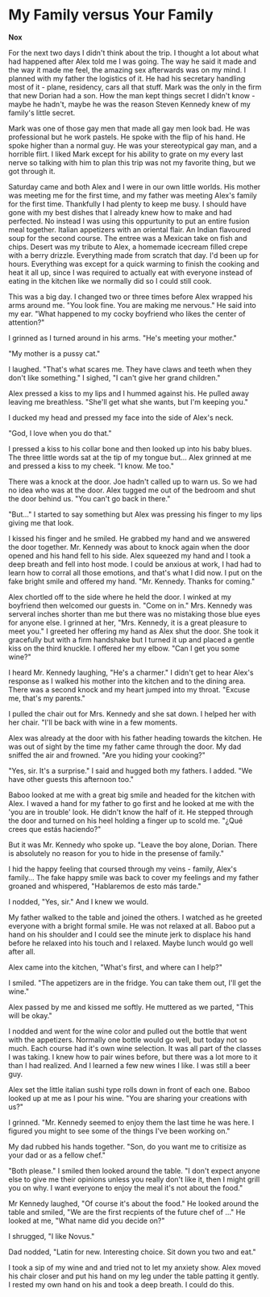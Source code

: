 # My Family versus Your Family

**Nox**

For the next two days I didn't think about the trip.  I thought a lot about what had happened after Alex told me I was going.  The way he said it made and the way it made me feel, the amazing sex afterwards was on my mind.  I planned with my father the logistics of it.  He had his secretary handling most of it - plane, residency, cars all that stuff.  Mark was the only in the firm that new Dorian had a son.  How the man kept things secret I didn't know - maybe he hadn't, maybe he was the reason Steven Kennedy knew of my family's little secret.

Mark was one of those gay men that made all gay men look bad.  He was professional but he work pastels.  He spoke with the flip of his hand.  He spoke higher than a normal guy.  He was your stereotypical gay man, and a horrible flirt.  I liked Mark except for his ability to grate on my every last nerve so talking with him to plan this trip was not my favorite thing, but we got through it.

Saturday came and both Alex and I were in our own little worlds.  His mother was meeting me for the first time, and my father was meeting Alex's family for the first time.  Thankfully I had plenty to keep me busy.  I should have gone with my best dishes that I already knew how to make and had perfected.  No instead I was using this oppurtunity to put an entire fusion meal together.  Italian appetizers with an oriental flair. An Indian flavoured soup for the second course.  The entree was a Mexican take on fish and chips.  Desert was my tribute to Alex, a homemade icecream filled crepe with a berry drizzle.  Everything made from scratch that day.  I'd been up for hours.  Everything was except for a quick warming to finish the cooking and heat it all up, since I was required to actually eat with everyone instead of eating in the kitchen like we normally did so I could still cook.

This was a big day.  I changed two or three times before Alex wrapped his arms around me.  "You look fine.  You are making me nervous."  He said into my ear.  "What happened to my cocky boyfriend who likes the center of attention?"

I grinned as I turned around in his arms.  "He's meeting your mother."

"My mother is a pussy cat."

I laughed.  "That's what scares me.  They have claws and teeth when they don't like something."  I sighed, "I can't give her grand children."

Alex pressed a kiss to my lips and I hummed against his.  He pulled away leaving me breathless.  "She'll get what she wants, but I'm keeping you."

I ducked my head and pressed my face into the side of Alex's neck.

"God, I love when you do that."

I pressed a kiss to his collar bone and then looked up into his baby blues.  The three little words sat at the tip of my tongue but... Alex grinned at me and pressed a kiss to my cheek.  "I know.  Me too."

There was a knock at the door.  Joe hadn't called up to warn us.  So we had no idea who was at the door.  Alex tugged me out of the bedroom and shut the door behind us.  "You can't go back in there."

"But..."  I started to say something but Alex was pressing his finger to my lips giving me that look.

I kissed his finger and he smiled.  He grabbed my hand and we answered the door together.  Mr. Kennedy was about to knock again when the door opened and his hand fell to his side.  Alex squeezed my hand and I took a deep breath and fell into host mode.  I could be anxious at work, I had had to learn how to corral all those emotions, and that's what I did now.  I put on the fake bright smile and offered my hand.  "Mr. Kennedy.  Thanks for coming."

Alex chortled off to the side where he held the door.  I winked at my boyfriend then welcomed our guests in.  "Come on in."  Mrs. Kennedy was serveral inches shorter than me but there was no mistaking those blue eyes for anyone else.  I grinned at her, "Mrs. Kennedy, it is a great pleasure to meet you."  I greeted her offering my hand as Alex shut the door.  She took it gracefully but with a firm handshake but I turned it up and placed a gentle kiss on the third knuckle.  I offered her my elbow.  "Can I get you some wine?"

I heard Mr. Kennedy laughing, "He's a charmer."  I didn't get to hear Alex's response as I walked his mother into the kitchen and to the dining area.  There was a second knock and my heart jumped into my throat.  "Excuse me, that's my parents."

I pulled the chair out for Mrs. Kennedy and she sat down.  I helped her with her chair.  "I'll be back with wine in a few moments.

Alex was already at the door with his father heading towards the kitchen.  He was out of sight by the time my father came through the door.  My dad sniffed the air and frowned.  "Are you hiding your cooking?"

"Yes, sir.  It's a surprise."  I said and hugged both my fathers.  I added.  "We have other guests this afternoon too."

Baboo looked at me with a great big smile and headed for the kitchen with Alex.  I waved a hand for my father to go first and he looked at me with the 'you are in trouble' look.  He didn't know the half of it.  He stepped through the door and turned on his heel holding a finger up to scold me.  "¿Qué crees que estás haciendo?"

But it was Mr. Kennedy who spoke up.  "Leave the boy alone, Dorian.  There is absolutely no reason for you to hide in the presense of family."

I hid the happy feeling that coursed through my veins - family, Alex's family... The fake happy smile was back to cover my feelings and my father groaned and whispered, "Hablaremos de esto más tarde."

I nodded, "Yes, sir."  And I knew we would.

My father walked to the table and joined the others.  I watched as he greeted everyone with a bright formal smile.  He was not relaxed at all.  Baboo put a hand on his shoulder and I could see the minute jerk to displace his hand before he relaxed into his touch and I relaxed.  Maybe lunch would go well after all.

Alex came into the kitchen, "What's first, and where can I help?"

I smiled.  "The appetizers are in the fridge.  You can take them out, I'll get the wine."

Alex passed by me and kissed me softly.  He muttered as we parted, "This will be okay."

I nodded and went for the wine color and pulled out the bottle that went with the appetizers.  Normally one bottle would go well, but today not so much.  Each course had it's own wine selection. It was all part of the classes I was taking.  I knew how to pair wines before, but there was a lot more to it than I had realized.  And I learned a few new wines I like.  I was still a beer guy.

Alex set the little italian sushi type rolls down in front of each one.  Baboo looked up at me as I pour his wine.  "You are sharing your creations with us?"

I grinned.  "Mr. Kennedy seemed to enjoy them the last time he was here.  I figured you might to see some of the things I've been working on."

My dad rubbed his hands together.  "Son, do you want me to critisize as your dad or as a fellow chef."

"Both please."  I smiled then looked around the table.  "I don't expect anyone else to give me their opinions unless you really don't like it, then I might grill you on why.  I want everyone to enjoy the meal it's not about the food."

Mr Kennedy laughed, "Of course it's about the food." He looked around the table and smiled, "We are the first recpients of the future chef of ..."  He looked at me, "What name did you decide on?"

I shrugged, "I like Novus."

Dad nodded, "Latin for new.  Interesting choice.  Sit down you two and eat."

I took a sip of my wine and and tried not to let my anxiety show.  Alex moved his chair closer and put his hand on my leg under the table patting it gently.  I rested my own hand on his and took a deep breath.  I could do this.